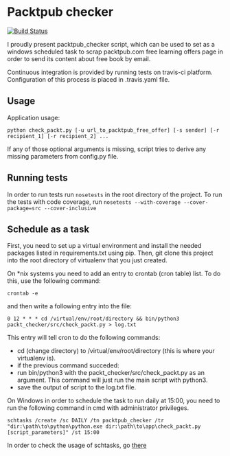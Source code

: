 # Packtpub checker

[![Build Status](https://travis-ci.org/mjarosie/packt_checker.svg?branch=master)](https://travis-ci.org/mjarosie/packt_checker)

I proudly present packtpub_checker script, which can be used to set as a windows scheduled task
to scrap packtpub.com free learning offers page in order to send its content about free book by email.

Continuous integration is provided by running tests on travis-ci platform. Configuration of this process is placed in .travis.yaml file.

## Usage

Application usage:

```python check_packt.py [-u url_to_packtpub_free_offer] [-s sender] [-r recipient_1] [-r recipient_2] ...```

If any of those optional arguments is missing, script tries to derive any missing parameters from config.py file.

## Running tests

In order to run tests run ```nosetests``` in the root directory of the project.
To run the tests with code coverage, run ```nosetests --with-coverage --cover-package=src --cover-inclusive```

## Schedule as a task

First, you need to set up a virtual environment and install the needed packages listed in requirements.txt using pip.
Then, git clone this project into the root directory of virtualenv that you just created.

On *nix systems you need to add an entry to crontab (cron table) list.
To do this, use the following command:

```crontab -e```

and then write a following entry into the file:

```0 12 * * * cd /virtual/env/root/directory && bin/python3 packt_checker/src/check_packt.py > log.txt```

This entry will tell cron to do the following commands:
- cd (change directory) to /virtual/env/root/directory (this is where your virtualenv is).
- if the previous command succeded:
- run bin/python3 with the packt_checker/src/check_packt.py as an argument. This command will just run the main script with python3.
- save the output of script to the log.txt file.

On Windows in order to schedule the task to run daily at 15:00, you need to run the following command in cmd with administrator privileges.

```schtasks /create /sc DAILY /tn packtpub_checker /tr "dir:\path\to\python\python.exe dir:\path\to\app\check_packt.py [script_parameters]" /st 15:00```

In order to check the usage of schtasks, go [there](https://technet.microsoft.com/en-us/library/cc725744.aspx)